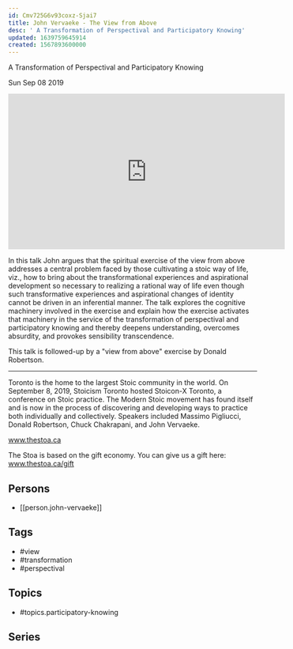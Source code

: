 ```yaml
---
id: Cmv725G6v93coxz-Sjai7
title: John Vervaeke - The View from Above
desc: ' A Transformation of Perspectival and Participatory Knowing'
updated: 1639759645914
created: 1567893600000
---
```



 A Transformation of Perspectival and Participatory Knowing

Sun Sep 08 2019

<iframe width="560" height="315" src="https://www.youtube.com/embed/n5iGCW3fDb4" title="John Vervaeke - The View from Above: A Transformation of Perspectival and Participatory Knowing" frameborder="0" allow="accelerometer; autoplay; clipboard-write; encrypted-media; gyroscope; picture-in-picture" allowfullscreen ></iframe>

In this talk John argues that the spiritual exercise of the view from above addresses a central problem faced by those cultivating a stoic way of  life, viz., how to bring about the  transformational experiences and aspirational development  so necessary to realizing a rational way of life even though such transformative experiences and aspirational changes of identity cannot be driven in an inferential manner. The talk explores the cognitive machinery involved in the exercise and explain how the exercise activates that machinery in the service of the transformation of perspectival and participatory knowing and thereby deepens understanding, overcomes absurdity, and provokes sensibility transcendence.

This talk is followed-up by a "view from above" exercise by Donald Robertson.

***

Toronto is the home to the largest Stoic community in the world. On September 8, 2019, Stoicism Toronto hosted Stoicon-X Toronto, a conference on Stoic practice. The Modern Stoic movement has found itself and is now in the process of discovering and developing ways to practice both individually and collectively. Speakers included Massimo Pigliucci, Donald Robertson, Chuck Chakrapani, and John Vervaeke.

www.thestoa.ca

The Stoa is based on the gift economy. You can give us a gift here: www.thestoa.ca/gift

## Persons

- [[person.john-vervaeke]]

## Tags

- #view
- #transformation
- #perspectival

## Topics

- #topics.participatory-knowing

## Series



